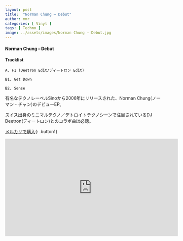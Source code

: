 ```yaml
---
layout: post
title:  "Norman Chung – Debut"
author: mmr
categories: [ Vinyl ]
tags: [ Techno ]
image: ../assets/images/Norman Chung – Debut.jpg
---
```


#### Norman Chung – Debut

#### Tracklist
```md
A. F1 (Deetron Edit/ディートロン Edit)

B1. Get Down

B2. Sense
```

有名なテクノレーベルSinoから2006年にリリースされた、Norman Chung(ノーマン・チャン)のデビューEP。

スイス出身のミニマルテクノ／デトロイトテクノシーンで注目されているDJ Deetron(ディートロン)とのコラボ曲は必聴。



[メルカリで購入](https://jp.mercari.com/item/m16258519746?afid=6142608987){: .button1}


<iframe width="560" height="315" src="https://www.youtube.com/embed/dNKQjITb7g8?si=8yk0AlhJqbCxiI_L" title="YouTube video player" frameborder="0" allow="accelerometer; autoplay; clipboard-write; encrypted-media; gyroscope; picture-in-picture; web-share" referrerpolicy="strict-origin-when-cross-origin" allowfullscreen></iframe>